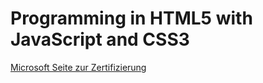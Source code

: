 Programming in HTML5 with JavaScript and CSS3
======


[Microsoft Seite zur Zertifizierung](http://www.microsoft.com/learning/de-ch/exam-70-480.aspx)
